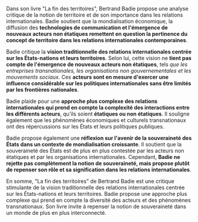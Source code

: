 Dans son livre "La fin des territoires", Bertrand Badie propose une analyse critique de la notion de territoire et de son importance dans les relations internationales. Badie soutient que la mondialisation économique, la diffusion des **technologies de communication et l'émergence de nouveaux acteurs non étatiques remettent en question la pertinence du concept de territoire dans les relations internationales contemporaines**.

Badie critique la **vision traditionnelle des relations internationales centrée sur les États-nations et leurs territoires**. Selon lui, cette vision ne **tient pas compte de l'émergence de nouveaux acteurs non étatiques**, tels *que les entreprises transnationales, les organisations non gouvernementales et les mouvements sociaux*. Ces **acteurs sont en mesure d'exercer une influence considérable sur les politiques internationales sans être limités par les frontières nationales**.

Badie plaide pour une **approche plus complexe des relations internationales qui prend en compte la complexité des interactions entre les différents acteurs**, qu'ils soient **étatiques ou non étatiques**. Il souligne également que les phénomènes économiques et culturels transnationaux ont des répercussions sur les États et leurs politiques publiques.

Badie propose également une **réflexion sur l'avenir de la souveraineté des États dans un contexte de mondialisation croissante**. Il soutient que la souveraineté des États est de plus en plus contestée par les acteurs non étatiques et par les organisations internationales. Cependant, **Badie ne rejette pas complètement la notion de souveraineté, mais propose plutôt de repenser son rôle et sa signification dans les relations internationales**.

En somme, "La fin des territoires" de Bertrand Badie est une critique stimulante de la vision traditionnelle des relations internationales centrée sur les États-nations et leurs territoires. Badie propose une approche plus complexe qui prend en compte la diversité des acteurs et des phénomènes transnationaux. Son livre invite à repenser la notion de souveraineté dans un monde de plus en plus interconnecté.